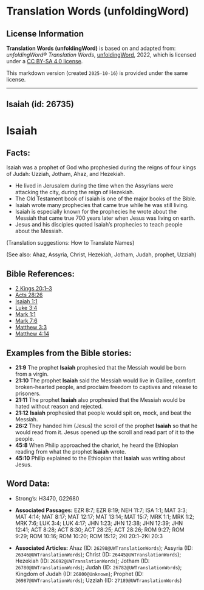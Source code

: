 # Translation Words (unfoldingWord)

## License Information

**Translation Words (unfoldingWord)** is based on and adapted from: _unfoldingWord® Translation Words_, [unfoldingWord](https://unfoldingword.org/utw), 2022, which is licensed under a [CC BY-SA 4.0 license](https://creativecommons.org/licenses/by-sa/4.0/legalcode.en).

This markdown version (created `2025-10-16`) is provided under the same license.



--------------------------------

## Isaiah (id: 26735)

Isaiah
======

Facts:
------

Isaiah was a prophet of God who prophesied during the reigns of four kings of Judah: Uzziah, Jotham, Ahaz, and Hezekiah.

* He lived in Jerusalem during the time when the Assyrians were attacking the city, during the reign of Hezekiah.
* The Old Testament book of Isaiah is one of the major books of the Bible.
* Isaiah wrote many prophecies that came true while he was still living.
* Isaiah is especially known for the prophecies he wrote about the Messiah that came true 700 years later when Jesus was living on earth.
* Jesus and his disciples quoted Isaiah’s prophecies to teach people about the Messiah.

(Translation suggestions: How to Translate Names)

(See also: Ahaz, Assyria, Christ, Hezekiah, Jotham, Judah, prophet, Uzziah)

Bible References:
-----------------

* [2 Kings 20:1–3](https://ref.ly/2Kgs20:1-2Kgs20:3)
* [Acts 28:26](https://ref.ly/Acts28:26)
* [Isaiah 1:1](https://ref.ly/Isa1:1)
* [Luke 3:4](https://ref.ly/Luke3:4)
* [Mark 1:1](https://ref.ly/Mark1:1)
* [Mark 7:6](https://ref.ly/Mark7:6)
* [Matthew 3:3](https://ref.ly/Matt3:3)
* [Matthew 4:14](https://ref.ly/Matt4:14)

Examples from the Bible stories:
--------------------------------

* **21:9** The prophet **Isaiah** prophesied that the Messiah would be born from a virgin.
* **21:10** The prophet **Isaiah** said the Messiah would live in Galilee, comfort broken\-hearted people, and proclaim freedom to captives and release to prisoners.
* **21:11** The prophet **Isaiah** also prophesied that the Messiah would be hated without reason and rejected.
* **21:12** **Isaiah** prophesied that people would spit on, mock, and beat the Messiah.
* **26:2** They handed him (Jesus) the scroll of the prophet **Isaiah** so that he would read from it. Jesus opened up the scroll and read part of it to the people.
* **45:8** When Philip approached the chariot, he heard the Ethiopian reading from what the prophet **Isaiah** wrote.
* **45:10** Philip explained to the Ethiopian that **Isaiah** was writing about Jesus.

Word Data:
----------

* Strong’s: H3470, G22680

* **Associated Passages:** EZR 8:7; EZR 8:19; NEH 11:7; ISA 1:1; MAT 3:3; MAT 4:14; MAT 8:17; MAT 12:17; MAT 13:14; MAT 15:7; MRK 1:1; MRK 1:2; MRK 7:6; LUK 3:4; LUK 4:17; JHN 1:23; JHN 12:38; JHN 12:39; JHN 12:41; ACT 8:28; ACT 8:30; ACT 28:25; ACT 28:26; ROM 9:27; ROM 9:29; ROM 10:16; ROM 10:20; ROM 15:12; 2KI 20:1–2KI 20:3
* **Associated Articles:** Ahaz (ID: `26298@UWTranslationWords`); Assyria (ID: `26346@UWTranslationWords`); Christ (ID: `26445@UWTranslationWords`); Hezekiah (ID: `26692@UWTranslationWords`); Jotham (ID: `26780@UWTranslationWords`); Judah (ID: `26782@UWTranslationWords`); Kingdom of Judah (ID: `26800@Unknown`); Prophet (ID: `26987@UWTranslationWords`); Uzziah (ID: `27189@UWTranslationWords`)

